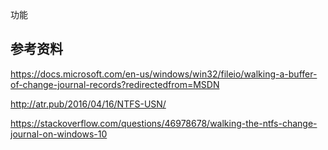 功能


## 参考资料

https://docs.microsoft.com/en-us/windows/win32/fileio/walking-a-buffer-of-change-journal-records?redirectedfrom=MSDN

http://atr.pub/2016/04/16/NTFS-USN/

https://stackoverflow.com/questions/46978678/walking-the-ntfs-change-journal-on-windows-10
